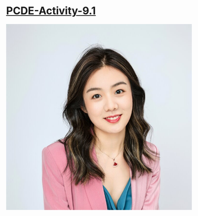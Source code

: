 # [PCDE-Activity-9.1](https://sunshineluyao.github.io/PCDE-Activity-9.1/)

![Headshot](SunshineSquare.jpg)
